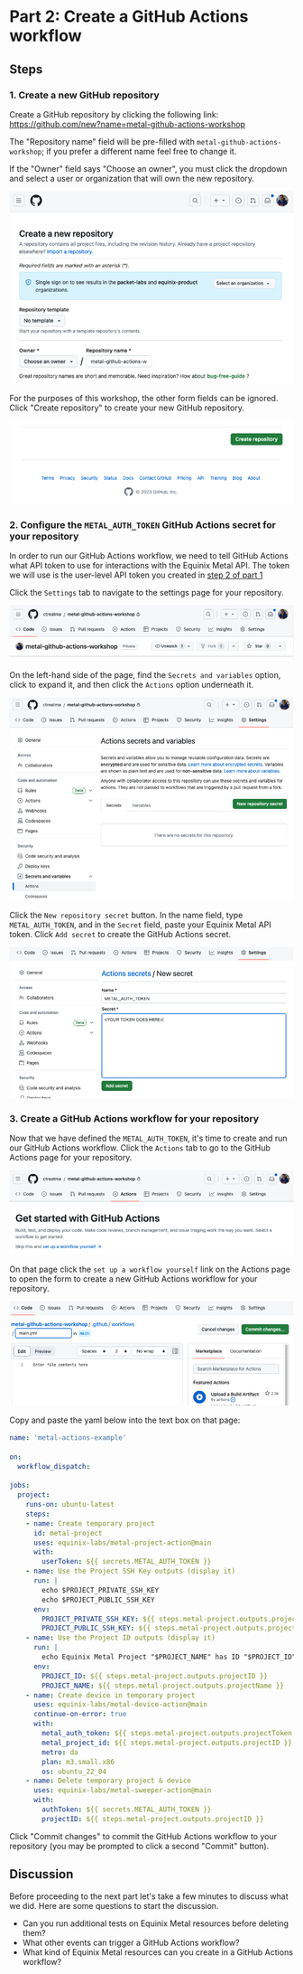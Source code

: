 <!-- See https://squidfunk.github.io/mkdocs-material/reference/ -->
# Part 2: Create a GitHub Actions workflow

## Steps

### 1. Create a new GitHub repository

Create a GitHub repository by clicking the following link: <https://github.com/new?name=metal-github-actions-workshop>

The "Repository name" field will be pre-filled with `metal-github-actions-workshop`; if you prefer a different name feel free to change it.

If the "Owner" field says "Choose an owner", you must click the dropdown and select a user or organization that will own the new repository.

![Form for creating a GitHub repository](../images/create_repository_form.png)

For the purposes of this workshop, the other form fields can be ignored.  Click "Create repository" to create your new GitHub repository.

!["Create Repository" button](../images/create_repository_button.png)

### 2. Configure the `METAL_AUTH_TOKEN` GitHub Actions secret for your repository

In order to run our GitHub Actions workflow, we need to tell GitHub Actions what API token to use for interactions with the Equinix Metal API.  The token we will use is the user-level API token you created in [step 2 of part 1](./part1.md#2-create-an-api-key)

Click the `Settings` tab to navigate to the settings page for your repository.

![Default GitHub repository page showing location of "Settings" tab](../images/default_repository_page.png)

On the left-hand side of the page, find the `Secrets and variables` option, click to expand it, and then click the `Actions` option underneath it.

![Settings page with GitHub Actions option selected](../images/settings_actions.png)

Click the `New repository secret` button.  In the name field, type `METAL_AUTH_TOKEN`, and in the `Secret` field, paste your Equinix Metal API token.  Click `Add secret` to create the GitHub Actions secret.

![Form for creating a GitHub Actions secret](../images/create_secret.png)

### 3. Create a GitHub Actions workflow for your repository

Now that we have defined the `METAL_AUTH_TOKEN`, it's time to create and run our GitHub Actions workflow. Click the `Actions` tab to go to the GitHub Actions page for your repository.

![GitHub Actions tab showing "set up a workflow yourself" link](../images/starting_actions_tab.png)

On that page click the `set up a workflow yourself` link on the Actions page to open the form to create a new GitHub Actions workflow for your repository.

![Form to create a new GitHub Actions workflow](../images/create_action_form.png)

Copy and paste the yaml below into the text box on that page:

```yaml
name: 'metal-actions-example'

on:
  workflow_dispatch:

jobs:
  project:
    runs-on: ubuntu-latest
    steps:
    - name: Create temporary project
      id: metal-project
      uses: equinix-labs/metal-project-action@main
      with:
        userToken: ${{ secrets.METAL_AUTH_TOKEN }}
    - name: Use the Project SSH Key outputs (display it)
      run: |
        echo $PROJECT_PRIVATE_SSH_KEY
        echo $PROJECT_PUBLIC_SSH_KEY
      env:
        PROJECT_PRIVATE_SSH_KEY: ${{ steps.metal-project.outputs.projectSSHPrivateKeyBase64 }}
        PROJECT_PUBLIC_SSH_KEY: ${{ steps.metal-project.outputs.projectSSHPublicKey }}
    - name: Use the Project ID outputs (display it)
      run: |
        echo Equinix Metal Project "$PROJECT_NAME" has ID "$PROJECT_ID"
      env:
        PROJECT_ID: ${{ steps.metal-project.outputs.projectID }}
        PROJECT_NAME: ${{ steps.metal-project.outputs.projectName }}
    - name: Create device in temporary project
      uses: equinix-labs/metal-device-action@main
      continue-on-error: true
      with:
        metal_auth_token: ${{ steps.metal-project.outputs.projectToken }}
        metal_project_id: ${{ steps.metal-project.outputs.projectID }}
        metro: da
        plan: m3.small.x86
        os: ubuntu_22_04
    - name: Delete temporary project & device
      uses: equinix-labs/metal-sweeper-action@main
      with:
        authToken: ${{ secrets.METAL_AUTH_TOKEN }}
        projectID: ${{ steps.metal-project.outputs.projectID }}
```

Click "Commit changes" to commit the GitHub Actions workflow to your repository (you may be prompted to click a second "Commit" button).

## Discussion

Before proceeding to the next part let's take a few minutes to discuss what we did. Here are some questions to start the discussion.

* Can you run additional tests on Equinix Metal resources before deleting them?
* What other events can trigger a GitHub Actions workflow?
* What kind of Equinix Metal resources can you create in a GitHub Actions workflow?

